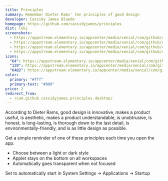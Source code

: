 ```yaml
---
title: Principles
summary: Remember Dieter Rams' ten principles of good design
developer: Cassidy James Blaede
homepage: https://github.com/cassidyjames/principles
dist: loki
screenshots:
  - https://appstream.elementary.io/appcenter/media/xenial/com/github/cassidyjames.principles.desktop/5C1374AA9D42E850945738C5149E04EB/screenshots/image-1_orig.png
  - https://appstream.elementary.io/appcenter/media/xenial/com/github/cassidyjames.principles.desktop/5C1374AA9D42E850945738C5149E04EB/screenshots/image-2_orig.png
  - https://appstream.elementary.io/appcenter/media/xenial/com/github/cassidyjames.principles.desktop/5C1374AA9D42E850945738C5149E04EB/screenshots/image-3_orig.png
  - https://appstream.elementary.io/appcenter/media/xenial/com/github/cassidyjames.principles.desktop/5C1374AA9D42E850945738C5149E04EB/screenshots/image-4_orig.png
icons:
  "64": https://appstream.elementary.io/appcenter/media/xenial/com/github/cassidyjames.principles.desktop/5C1374AA9D42E850945738C5149E04EB/icons/64x64/com.github.cassidyjames.principles_com.github.cassidyjames.principles.png
  "128": https://appstream.elementary.io/appcenter/media/xenial/com/github/cassidyjames.principles.desktop/5C1374AA9D42E850945738C5149E04EB/icons/128x128/com.github.cassidyjames.principles_com.github.cassidyjames.principles.png
  "64@2": https://appstream.elementary.io/appcenter/media/xenial/com/github/cassidyjames.principles.desktop/5C1374AA9D42E850945738C5149E04EB/icons/64x64@2/com.github.cassidyjames.principles_com.github.cassidyjames.principles.png
color:
  primary: "#fff"
  primary-text: "#000"
price: 2
redirect_from:
  - /com.github.cassidyjames.principles.desktop/
---
```


<p>According to Dieter Rams, good design is innovative, makes a product useful, is aesthetic, makes a product understandable, is unobtrusive, is honest, is long-lasting, is thorough down to the last detail, is environmentally-friendly, and is as little design as possible.</p>
<p>Get a simple reminder of one of these principles each time you open the app.</p>
<ul>
  <li>Choose between a light or dark style</li>
  <li>Applet stays on the bottom on all workspaces</li>
  <li>Automatically goes transparent when not focused</li>
</ul>
<p>Set to automatically start in System Settings → Applications → Startup</p>